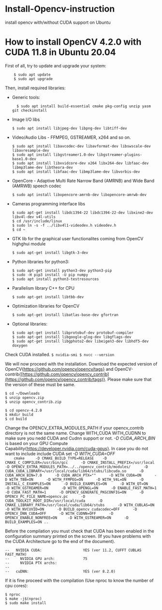 # Install-Opencv-instruction
install opencv with/without CUDA support on Ubuntu

## 
# How to install OpenCV 4.2.0 with CUDA 11.8 in Ubuntu 20.04

First of all, try to update and upgrade your system:
    
        $ sudo apt update
        $ sudo apt upgrade
   
    
Then, install required libraries:

* Generic tools:

        $ sudo apt install build-essential cmake pkg-config unzip yasm git checkinstall
    
* Image I/O libs
    ``` 
    $ sudo apt install libjpeg-dev libpng-dev libtiff-dev
    ``` 
* Video/Audio Libs - FFMPEG, GSTREAMER, x264 and so on.
    ```
    $ sudo apt install libavcodec-dev libavformat-dev libswscale-dev libavresample-dev
    $ sudo apt install libgstreamer1.0-dev libgstreamer-plugins-base1.0-dev
    $ sudo apt install libxvidcore-dev x264 libx264-dev libfaac-dev libmp3lame-dev libtheora-dev 
    $ sudo apt install libfaac-dev libmp3lame-dev libvorbis-dev
    ```
* OpenCore - Adaptive Multi Rate Narrow Band (AMRNB) and Wide Band (AMRWB) speech codec
    ```
    $ sudo apt install libopencore-amrnb-dev libopencore-amrwb-dev
    ```
    
* Cameras programming interface libs
    ```
    $ sudo apt-get install libdc1394-22 libdc1394-22-dev libxine2-dev libv4l-dev v4l-utils
    $ cd /usr/include/linux
    $ sudo ln -s -f ../libv4l1-videodev.h videodev.h
    $ cd ~
    ```

* GTK lib for the graphical user functionalites coming from OpenCV highghui module 
    ```
    $ sudo apt-get install libgtk-3-dev
    ```
* Python libraries for python3:
    ```
    $ sudo apt-get install python3-dev python3-pip
    $ sudo -H pip3 install -U pip numpy
    $ sudo apt install python3-testresources
    ```
* Parallelism library C++ for CPU
    ```
    $ sudo apt-get install libtbb-dev
    ```
* Optimization libraries for OpenCV
    ```
    $ sudo apt-get install libatlas-base-dev gfortran
    ```
* Optional libraries:
    ```
    $ sudo apt-get install libprotobuf-dev protobuf-compiler
    $ sudo apt-get install libgoogle-glog-dev libgflags-dev
    $ sudo apt-get install libgphoto2-dev libeigen3-dev libhdf5-dev doxygen
    ```

Check CUDA installed.
    ```
    $ nvidia-smi
    $ nvcc --version
    ```

We will now proceed with the installation.
Download the expected version of OpenCV{https://github.com/opencv/opencv/tags} and OpenCV-contrib{[https://github.com/opencv/opencv_contrib](https://github.com/opencv/opencv_contrib/tags)}.
Please make sure that the version of these must be same.


    $ cd ~/Downloads
    $ unzip opencv.zip
    $ unzip opencv_contrib.zip
    
    $ cd opencv-4.2.0
    $ mkdir build
    $ cd build

Change the OPENCV_EXTRA_MODULES_PATH if your opencv_contrib directory is not the same name.
Change WITH_CUDA WITH_CUDNN to make sure you nedd CUDA and Cudnn support or not.
*-D CUDA_ARCH_BIN* is based on your GPU Compute Capability{https://developer.nvidia.com/cuda-gpus}.
In case you do not want to include include CUDA set *-D WITH_CUDA=OFF*   
    ```    
    cmake     -D CMAKE_BUILD_TYPE=RELEASE   
    -D CMAKE_C_COMPILER=/usr/bin/gcc     
    -D CMAKE_INSTALL_PREFIX=/usr/local     
    -D OPENCV_EXTRA_MODULES_PATH=../../opencv_contrib/modules/     
    -D CUDA_CUDA_LIBRARY=/usr/local/cuda/lib64/stubs/libcuda.so     
    -D CUDA_ARCH_BIN=7.0     
    -D CUDA_ARCH_PTX=""     
    -D WITH_CUDA=ON     
    -D WITH_TBB=ON     
    -D WITH_FFMPEG=ON     
    -D WITH_V4L=ON     
    -D INSTALL_C_EXAMPLES=ON     
    -D BUILD_EXAMPLES=ON     
    -D WITH_QT=ON     
    -D WITH_GSTREAMER=ON     
    -D WITH_OPENGL=ON     
    -D ENABLE_FAST_MATH=1     
    -D CUDA_FAST_MATH=1     
    -D OPENCV_GENERATE_PKGCONFIG=ON     
    -D OPENCV_PC_FILE_NAME=opencv.pc     
    -D CUDA_TOOLKIT_ROOT_DIR=/usr/local/cuda     
    -D CMAKE_LIBRARY_PATH=/usr/local/cuda/lib64/stubs     
    -D WITH_CUBLAS=ON     
    -D WITH_NVCUVID=ON     
    -D BUILD_opencv_cudacodec=OFF     
    -D OPENCV_DNN_CUDA=OFF     
    -D WITH_CUDNN=OFF     
    -D OPENCV_ENABLE_NONFREE=ON    
    -D WITH_GSTREAMER=ON     
    -D BUILD_EXAMPLES=ON ..
    ```

Before the compilation you must check that CUDA has been enabled in the configuration summary printed on the screen. (If you have problems with the CUDA Architecture go to the end of the document).

```
--   NVIDIA CUDA:                   YES (ver 11.2, CUFFT CUBLAS FAST_MATH)
--     NVIDIA GPU arch:             75
--     NVIDIA PTX archs:
-- 
--   cuDNN:                         YES (ver 8.2.0)

```

If it is fine proceed with the compilation (Use nproc to know the number of cpu cores):
    
    $ nproc
    $ make -j$(nproc)
    $ sudo make install
